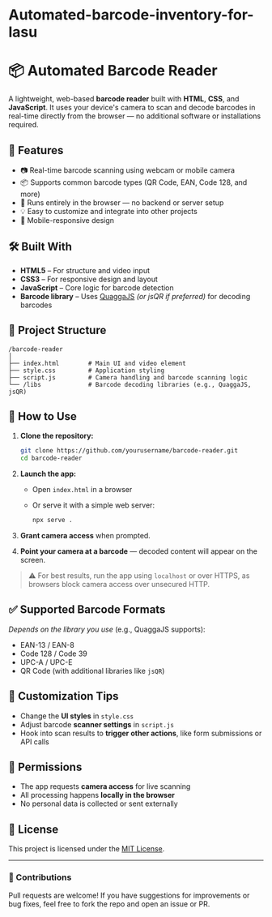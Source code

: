 # Automated-barcode-inventory-for-lasu


# 📦 Automated Barcode Reader

A lightweight, web-based **barcode reader** built with **HTML**, **CSS**, and **JavaScript**. It uses your device's camera to scan and decode barcodes in real-time directly from the browser — no additional software or installations required.

## 🚀 Features

* 📷 Real-time barcode scanning using webcam or mobile camera
* 📦 Supports common barcode types (QR Code, EAN, Code 128, and more)
* 🧠 Runs entirely in the browser — no backend or server setup
* 💡 Easy to customize and integrate into other projects
* 📱 Mobile-responsive design

## 🛠️ Built With

* **HTML5** – For structure and video input
* **CSS3** – For responsive design and layout
* **JavaScript** – Core logic for barcode detection
* **Barcode library** – Uses [QuaggaJS](https://github.com/serratus/quaggaJS) *(or jsQR if preferred)* for decoding barcodes

## 📂 Project Structure

```
/barcode-reader
│
├── index.html        # Main UI and video element
├── style.css         # Application styling
├── script.js         # Camera handling and barcode scanning logic
└── /libs             # Barcode decoding libraries (e.g., QuaggaJS, jsQR)
```

## 🧪 How to Use

1. **Clone the repository:**

   ```bash
   git clone https://github.com/yourusername/barcode-reader.git
   cd barcode-reader
   ```

2. **Launch the app:**

   * Open `index.html` in a browser
   * Or serve it with a simple web server:

     ```bash
     npx serve .
     ```

3. **Grant camera access** when prompted.

4. **Point your camera at a barcode** — decoded content will appear on the screen.

> ⚠️ For best results, run the app using `localhost` or over HTTPS, as browsers block camera access over unsecured HTTP.

## ✅ Supported Barcode Formats

*Depends on the library you use* (e.g., QuaggaJS supports):

* EAN-13 / EAN-8
* Code 128 / Code 39
* UPC-A / UPC-E
* QR Code (with additional libraries like `jsQR`)

## 🔧 Customization Tips

* Change the **UI styles** in `style.css`
* Adjust barcode **scanner settings** in `script.js`
* Hook into scan results to **trigger other actions**, like form submissions or API calls

## 🔐 Permissions

* The app requests **camera access** for live scanning
* All processing happens **locally in the browser**
* No personal data is collected or sent externally

## 📃 License

This project is licensed under the [MIT License](LICENSE).

---

### 🙌 Contributions

Pull requests are welcome! If you have suggestions for improvements or bug fixes, feel free to fork the repo and open an issue or PR.
